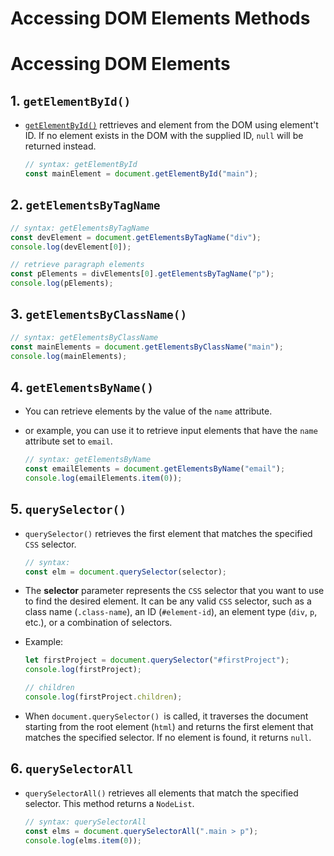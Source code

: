 # Accessing DOM Elements Methods

# Accessing DOM Elements

## 1. `getElementById()`

- [`getElementById()`](https://developer.mozilla.org/en-US/docs/Web/API/Document/getElementById) rettrieves and element from the DOM using element't ID. If no element exists in the DOM with the supplied ID, `null` will be returned instead.

  ```js
  // syntax: getElementById
  const mainElement = document.getElementById("main");
  ```

## 2. `getElementsByTagName`

```js
// syntax: getElementsByTagName
const devElement = document.getElementsByTagName("div");
console.log(devElement[0]);

// retrieve paragraph elements
const pElements = divElements[0].getElementsByTagName("p");
console.log(pElements);
```

## 3. `getElementsByClassName()`

```js
// syntax: getElementsByClassName
const mainElements = document.getElementsByClassName("main");
console.log(mainElements);
```

## 4. `getElementsByName()`

- You can retrieve elements by the value of the `name` attribute.
- or example, you can use it to retrieve input elements that have the `name` attribute set to `email`.

  ```js
  // syntax: getElementsByName
  const emailElements = document.getElementsByName("email");
  console.log(emailElements.item(0));
  ```

## 5. `querySelector()`

- `querySelector()` retrieves the first element that matches the specified `CSS` selector.

  ```js
  // syntax:
  const elm = document.querySelector(selector);
  ```

- The **selector** parameter represents the `CSS` selector that you want to use to find the desired element. It can be any valid `CSS` selector, such as a class name (`.class-name`), an ID (`#element-id`), an element type (`div`, `p`, etc.), or a combination of selectors.
- Example:

  ```js
  let firstProject = document.querySelector("#firstProject");
  console.log(firstProject);

  // children
  console.log(firstProject.children);
  ```

- When `document.querySelector() `is called, it traverses the document starting from the root element (`html`) and returns the first element that matches the specified selector. If no element is found, it returns `null`.

## 6. `querySelectorAll`

- `querySelectorAll()` retrieves all elements that match the specified selector. This method returns a `NodeList`.

  ```js
  // syntax: querySelectorAll
  const elms = document.querySelectorAll(".main > p");
  console.log(elms.item(0));
  ```
